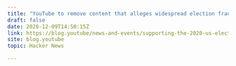 ```yaml
---
title: "YouTube to remove content that alleges widespread election fraud"
draft: false
date: 2020-12-09T14:50:15Z
link: https://blog.youtube/news-and-events/supporting-the-2020-us-election?utm_medium=RSS&utm_source=hune
site: blog.youtube
topic: Hacker News  

---
```

